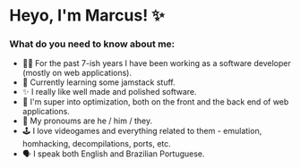 # Heyo, I'm Marcus! ✨

### What do you need to know about me:
- 👨‍💻 For the past 7-ish years I have been working as a software developer (mostly on web applications).
- 📘 Currently learning some jamstack stuff.
- ✨ I really like well made and polished software. 
- 👀 I'm super into optimization, both on the front and the back end of web applications.
- 🤝 My pronoums are he / him / they.
- 🕹️ I love videogames and everything related to them - emulation, homhacking, decompilations, ports, etc.
- 🗣️ I speak both English and Brazilian Portuguese.